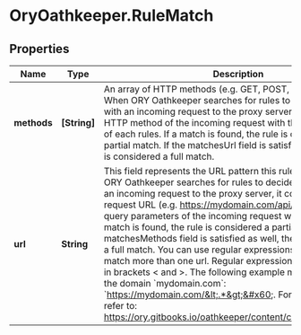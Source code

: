 # OryOathkeeper.RuleMatch

## Properties
Name | Type | Description | Notes
------------ | ------------- | ------------- | -------------
**methods** | **[String]** | An array of HTTP methods (e.g. GET, POST, PUT, DELETE, ...). When ORY Oathkeeper searches for rules to decide what to do with an incoming request to the proxy server, it compares the HTTP method of the incoming request with the HTTP methods of each rules. If a match is found, the rule is considered a partial match. If the matchesUrl field is satisfied as well, the rule is considered a full match. | [optional] 
**url** | **String** | This field represents the URL pattern this rule matches. When ORY Oathkeeper searches for rules to decide what to do with an incoming request to the proxy server, it compares the full request URL (e.g. https://mydomain.com/api/resource) without query parameters of the incoming request with this field. If a match is found, the rule is considered a partial match. If the matchesMethods field is satisfied as well, the rule is considered a full match.  You can use regular expressions in this field to match more than one url. Regular expressions are encapsulated in brackets &lt; and &gt;. The following example matches all paths of the domain &#x60;mydomain.com&#x60;: &#x60;https://mydomain.com/&lt;.*&gt;&#x60;.  For more information refer to: https://ory.gitbooks.io/oathkeeper/content/concepts.html#rules | [optional] 


